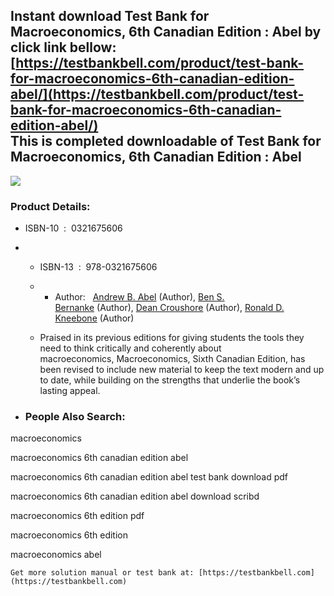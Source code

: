 Instant download **Test Bank for Macroeconomics, 6th Canadian Edition : Abel** by click link bellow:  
[https://testbankbell.com/product/test-bank-for-macroeconomics-6th-canadian-edition-abel/](https://testbankbell.com/product/test-bank-for-macroeconomics-6th-canadian-edition-abel/)  
This is completed downloadable of Test Bank for Macroeconomics, 6th Canadian Edition : Abel
-------------------------------------------------------------------------------------------



 ![](https://testbankbell.com/wp-content/uploads/2023/05/macroeconomics-abel-6th-canadian-tb.jpg)


 ### Product Details:


 * ISBN-10 ‏ : ‎ 0321675606
 * * ISBN-13 ‏ : ‎ 978-0321675606
   * * Author:   [Andrew B. Abel](https://www.amazon.com/Andrew-B-Abel/e/B001H6NQDY/ref=dp_byline_cont_book_1) (Author), [Ben S. Bernanke](https://www.amazon.com/s/ref=dp_byline_sr_book_2?ie=UTF8&field-author=Ben+S.+Bernanke&text=Ben+S.+Bernanke&sort=relevancerank&search-alias=books) (Author), [Dean Croushore](https://www.amazon.com/s/ref=dp_byline_sr_book_3?ie=UTF8&field-author=Dean+Croushore&text=Dean+Croushore&sort=relevancerank&search-alias=books) (Author), [Ronald D. Kneebone](https://www.amazon.com/s/ref=dp_byline_sr_book_4?ie=UTF8&field-author=Ronald+D.+Kneebone&text=Ronald+D.+Kneebone&sort=relevancerank&search-alias=books) (Author)
    
   * Praised in its previous editions for giving students the tools they need to think critically and coherently about macroeconomics, Macroeconomics, Sixth Canadian Edition, has been revised to include new material to keep the text modern and up to date, while building on the strengths that underlie the book’s lasting appeal.
  
 * ### People Also Search:

macroeconomics

macroeconomics 6th canadian edition abel

macroeconomics 6th canadian edition abel test bank download pdf

macroeconomics 6th canadian edition abel download scribd

macroeconomics 6th edition pdf

macroeconomics 6th edition

macroeconomics abel


    Get more solution manual or test bank at: [https://testbankbell.com](https://testbankbell.com)
